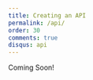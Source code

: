 ```yaml
---
title: Creating an API
permalink: /api/
order: 30
comments: true
disqus: api
---
```


Coming Soon!




